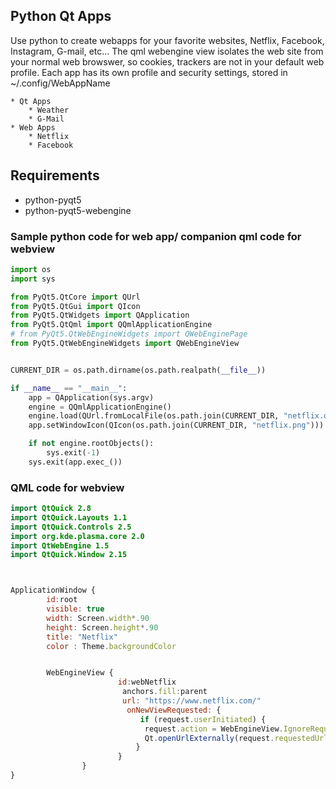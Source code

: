 ## Python Qt Apps
Use python to create webapps for your favorite websites, Netflix, Facebook, Instagram, G-mail, etc...
The qml webengine view isolates the web site from your normal web browswer, so cookies, trackers are not in your default web profile.
Each app has its own profile and security settings, stored in ~/.config/WebAppName

    * Qt Apps
        * Weather
        * G-Mail
    * Web Apps
        * Netflix
        * Facebook
## Requirements
   * python-pyqt5
   * python-pyqt5-webengine
  
### Sample python code for web app/ companion qml code for webview

```python
import os
import sys

from PyQt5.QtCore import QUrl
from PyQt5.QtGui import QIcon
from PyQt5.QtWidgets import QApplication
from PyQt5.QtQml import QQmlApplicationEngine
# from PyQt5.QtWebEngineWidgets import QWebEnginePage
from PyQt5.QtWebEngineWidgets import QWebEngineView


CURRENT_DIR = os.path.dirname(os.path.realpath(__file__))

if __name__ == "__main__":
    app = QApplication(sys.argv)
    engine = QQmlApplicationEngine()
    engine.load(QUrl.fromLocalFile(os.path.join(CURRENT_DIR, "netflix.qml")))
    app.setWindowIcon(QIcon(os.path.join(CURRENT_DIR, "netflix.png")))

    if not engine.rootObjects():
        sys.exit(-1)
    sys.exit(app.exec_())
```
### QML code for webview

```qml
import QtQuick 2.8
import QtQuick.Layouts 1.1
import QtQuick.Controls 2.5
import org.kde.plasma.core 2.0
import QtWebEngine 1.5
import QtQuick.Window 2.15



ApplicationWindow {
        id:root
        visible: true
        width: Screen.width*.90
        height: Screen.height*.90
        title: "Netflix"
        color : Theme.backgroundColor


        WebEngineView {
                        id:webNetflix
                         anchors.fill:parent
                         url: "https://www.netflix.com/"
                          onNewViewRequested: {
                             if (request.userInitiated) {
                              request.action = WebEngineView.IgnoreRequest;
                              Qt.openUrlExternally(request.requestedUrl);
                            }
                        }
                }
}
```
